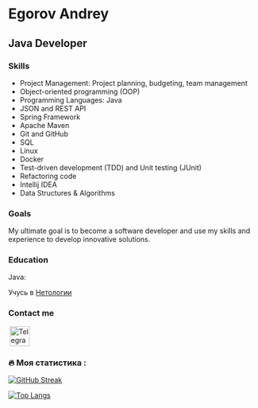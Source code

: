 
<!--
<div id="header" align="center">
  <img src="https://media.giphy.com/media/RN8FdaB6T1bkkI5n4I/giphy.gif" width="200"/>
</div>
<div id="seconder" align="center">
<img src="https://komarev.com/ghpvc/?username=InfernalBeard&style=flat-square&color=red" alt=""/>
</div>
 -->
 
Egorov Andrey
==================================
Java Developer
----------------------------------

### Skills

- Project Management: Project planning, budgeting, team management
- Object-oriented programming (OOP)
- Programming Languages: Java
- JSON and REST API
- Spring Framework
- Apache Maven
- Git and GitHub
- SQL
- Linux
- Docker
- Test-driven development (TDD) and Unit testing (JUnit)
- Refactoring code
- Intellij IDEA
- Data Structures & Algorithms

<!--
- Atlassian Confluence and Jira
 -->
 
### Goals

My ultimate goal is to become a software developer and use my skills and experience to develop innovative solutions.

### Education

Java:

Учусь в [Нетологии](https://netology.ru)

<!--  
### Developer experience

### 💻 Технологии и инструменты, которыми я пользуюсь в разработке:
<div>
  <img src="https://github.com/devicons/devicon/blob/master/icons/git/git-original.svg" title="git" alt="git" width="40" height="40"/>&nbsp
  <img src="https://github.com/devicons/devicon/blob/master/icons/spring/spring-original-wordmark.svg" title="spring" alt="spring" width="40" height="40"/>&nbsp
  <img src="https://github.com/devicons/devicon/blob/master/icons/java/java-original-wordmark.svg" title="java" alt="java" width="40" height="40"/>&nbsp
  <img src="https://github.com/devicons/devicon/blob/master/icons/docker/docker-original-wordmark.svg" title="docker" alt="docker" width="40" height="40"/>&nbsp
  <img src="https://github.com/devicons/devicon/blob/master/icons/postgresql/postgresql-plain-wordmark.svg" title="postgresql" alt="postgresql" width="40" height="40"/>&nbsp
  <img src="https://github.com/devicons/devicon/blob/master/icons/intellij/intellij-original-wordmark.svg" title="intellij IDEA" alt="intellij IDEA" width="40" height="40"/>&nbsp
  <img src="https://github.com/devicons/devicon/blob/master/icons/nginx/nginx-original.svg" title="nginx" alt="nginx" width="40" height="40"/>&nbsp
  <img src="https://github.com/devicons/devicon/blob/master/icons/github/github-original-wordmark.svg" title="github" alt="github" width="40" height="40"/>&nbsp
  <img src="https://github.com/devicons/devicon/blob/master/icons/gradle/gradle-plain-wordmark.svg" title="gradle" alt="gradle" width="40" height="40"/>&nbsp;
  <img src="https://github.com/devicons/devicon/blob/master/icons/apache/apache-original.svg" title="Apache maven" alt="Apache maven" width="40" height="40"/>&nbsp;
  <img src="https://github.com/devicons/devicon/blob/master/icons/tomcat/tomcat-original-wordmark.svg" title="tomcat" alt="tomcat" width="40" height="40"/>&nbsp;
  <img src="https://www.svgrepo.com/show/354202/postman-icon.svg" title="postman" alt="postman" width="40" height="40"/>&nbsp;
  <img src="https://www.thymeleaf.org/images/thymeleaf.png" title="Thymeleaf" alt="thymeleaf" width="40" height="40"/>&nbsp;
 </div>
 
---
## Мои проекты:

#### Дипломный проект по курсу JAVA - Облачное хранилище - [CloudStorage]
#### Сервис перевода денег - [MoneyTransferService]
#### Сервис авторизации пользователей - [AuthorizationService_SpringBoot]
#### Итоговая работа по курсу "SQL и получение данных" - [SQL]

## Решение задач по теме алгоритмы и структуры данных:

#### [Алгоримы и структуры данных]

---
## Мои сертификаты:
* [Диплом о профессиональной переподготовке]
* [Основы Java]
* [Java Core]
* [Алгоритмы]
* [Git]
* [Шаблоны проектирования]
* [Многопоточное и функциональное программирование])
* [Web, Spring, Spring MVC]
* [Spring Boot, deployment и инфраструктура]
* [Cвидетельство об обучении в Нетологии]
 -->

### Contact me

[<image alt="Telegram" width="40" hspace="3" src="https://github.com/alfa-prime/alfa-prime/blob/main/img/telegram.svg"/>](https://t.me/IamAndreyEgorov)
 <!--[<image alt="Telegram" width="40" hspace="3" src="https://www.svgrepo.com/show/484995/email-part-2.svg"/>](mailto:aiegorovceo@yandex.ru)
### Socials

<p align="left">
	<a href="https://www.linkedin.com/in/thisplace" target="_blank" rel="noreferrer"><img src="https://raw.githubusercontent.com/danielcranney/readme-generator/main/public/icons/socials/linkedin.svg" width="32" height="32" /></a> 
 -->
### :fire: Моя статистика :
[![GitHub Streak](http://github-readme-streak-stats.herokuapp.com?user=InfernalBeard&theme=highcontrast&border_radius=4.6&locale=ru)](https://git.io/streak-stats)

[![Top Langs](https://github-readme-stats.vercel.app/api/top-langs/?username=InfernalBeard&layout=compact&theme=vision-friendly-dark)](https://github.com/anuraghazra/github-readme-stats)
